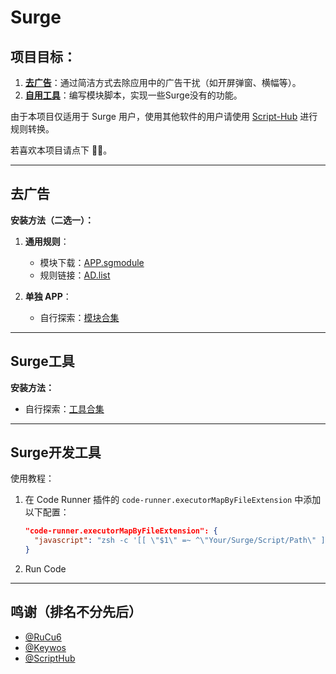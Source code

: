 # Surge

## 项目目标：

1. **[去广告](https://github.com/001ProMax/Surge/edit/main/README.md#%E5%8E%BB%E5%B9%BF%E5%91%8A)**：通过简洁方式去除应用中的广告干扰（如开屏弹窗、横幅等）。
2. **[自用工具](https://github.com/001ProMax/Surge/edit/main/README.md#%E5%B7%A5%E5%85%B7)**：编写模块脚本，实现一些Surge没有的功能。

由于本项目仅适用于 Surge 用户，使用其他软件的用户请使用 [Script-Hub](https://github.com/Script-Hub-Org/Script-Hub) 进行规则转换。

若喜欢本项目请点下 🌟🌟。

---

## 去广告

**安装方法（二选一）：**

1. **通用规则**：
   - 模块下载：[APP.sgmodule](https://raw.githubusercontent.com/001ProMax/Surge/main/Module/AD/APP.sgmodule)
   - 规则链接：[AD.list](https://raw.githubusercontent.com/001ProMax/Surge/main/Ruleset/AD.list)

2. **单独 APP**：
   - 自行探索：[模块合集](https://github.com/001ProMax/Surge/tree/main/Module/AD)

---

## Surge工具

**安装方法：**
- 自行探索：[工具合集](https://github.com/001ProMax/Surge/tree/main/Module/Tools)

---

## Surge开发工具
使用教程：
1. 在 Code Runner 插件的 `code-runner.executorMapByFileExtension` 中添加以下配置：

    ```json
    "code-runner.executorMapByFileExtension": {
      "javascript": "zsh -c '[[ \"$1\" =~ ^\"Your/Surge/Script/Path\" ]] && /Applications/Surge.app/Contents/Applications/surge-cli script evaluate \"$1\" cron 30 || node \"$1\"' _ $filePath"
    }
    ```
2. Run Code

---

## 鸣谢（排名不分先后）

- [@RuCu6](https://github.com/RuCu6/QuanX)
- [@Keywos](https://github.com/Keywos/rule)
- [@ScriptHub](https://github.com/Script-Hub-Org/Script-Hub)
